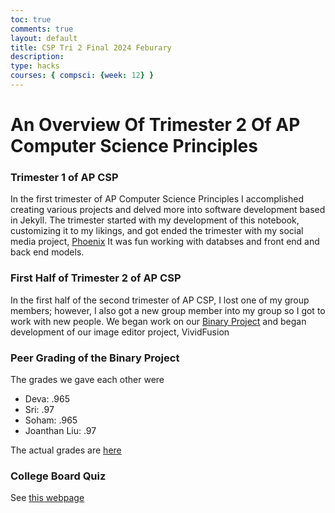 ```yaml
---
toc: true
comments: true
layout: default
title: CSP Tri 2 Final 2024 Feburary
description: 
type: hacks
courses: { compsci: {week: 12} }
---
```


<div class="typewriter">
<h1 class="typewriterText"> An Overview Of Trimester 2 Of AP Computer Science Principles</h1>
</div>
<head>
</head>

<body>
<h3>Trimester 1 of AP CSP</h3>
<p>In the first trimester of AP Computer Science Principles I accomplished creating various projects and delved more into software development based in Jekyll. The trimester started with my development of this notebook, customizing it to my likings, and got ended the trimester with my social media project, <a href="https://spooketti.github.io/Phoenix">Phoenix</a>
It was fun working with databses and front end and back end models.
</p>
<h3>First Half of Trimester 2 of AP CSP</h3>
<p>In the first half of the second trimester of AP CSP, I lost one of my group members; however, I also got a new group member into my group so I got to work with new people. We began work on our <a href="https://spooketti.github.io/BinaryProj">Binary Project</a> and began development of our image editor project, VividFusion</p>

<h3>Peer Grading of the Binary Project</h3>
<p>The grades we gave each other were
<ul>
<li>Deva: .965</li>
<li>Sri: .97</li>
<li>Soham: .965</li>
<li>Joanthan Liu: .97</li>
</ul>
The actual grades are <a href="https://github.com/nighthawkcoders/teacher_portfolio/issues/94#issuecomment-1884475688">here</a>
</p>

<h3>College Board Quiz</h3>
See <a href="https://spooketti.github.io/studentmodern//2023/12/22/CollegeBoardMCQ.html">this webpage</a>
</body>

  
 
